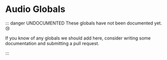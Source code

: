 # Audio Globals

::: danger UNDOCUMENTED
These globals have not been documented yet. :cry:

<p>If you know of any globals we should add here, consider writing some documentation and submitting a pull request.</p>
:::
